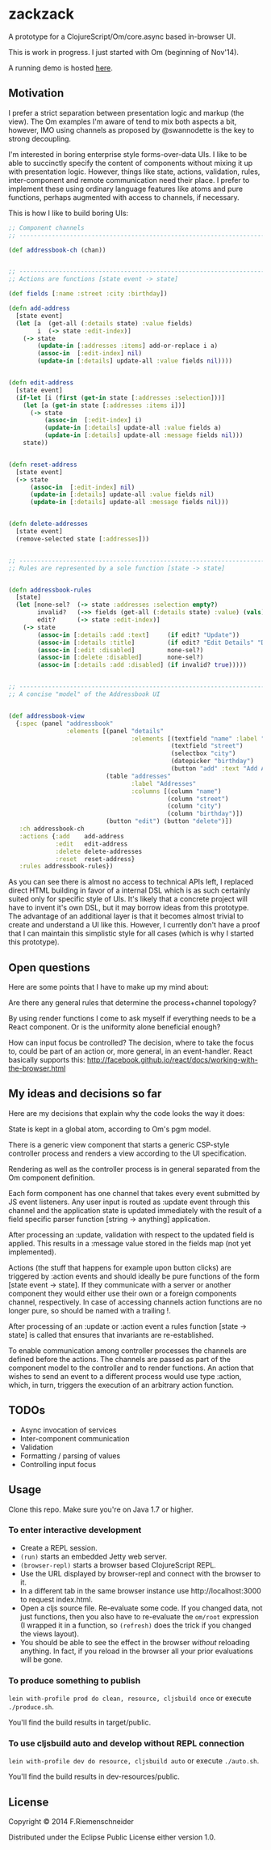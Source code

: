 # zackzack

A prototype for a ClojureScript/Om/core.async based in-browser UI.

This is work in progress. I just started with Om (beginning of Nov'14).

A running demo is hosted [here](http://www.falkoriemenschneider.de/zackzack/).


## Motivation

I prefer a strict separation between presentation logic and markup
(the view). The Om examples I'm aware of tend to mix both aspects
a bit, however, IMO using channels as proposed by @swannodette is
the key to strong decoupling.

I'm interested in boring enterprise style forms-over-data UIs.  I
like to be able to succinctly specify the content of components
without mixing it up with presentation logic. However, things like
state, actions, validation, rules, inter-component and remote
communication need their place. I prefer to implement these using
ordinary language features like atoms and pure functions, perhaps
augmented with access to channels, if necessary.

This is how I like to build boring UIs:

```clojure
;; Component channels
;; ----------------------------------------------------------------------------

(def addressbook-ch (chan))


;; ----------------------------------------------------------------------------
;; Actions are functions [state event -> state]

(def fields [:name :street :city :birthday])

(defn add-address
  [state event]
  (let [a  (get-all (:details state) :value fields)
        i  (-> state :edit-index)]
    (-> state
        (update-in [:addresses :items] add-or-replace i a)
        (assoc-in  [:edit-index] nil)
        (update-in [:details] update-all :value fields nil))))


(defn edit-address
  [state event]
  (if-let [i (first (get-in state [:addresses :selection]))]    
    (let [a (get-in state [:addresses :items i])]
      (-> state
          (assoc-in  [:edit-index] i)
          (update-in [:details] update-all :value fields a)
          (update-in [:details] update-all :message fields nil)))
    state))


(defn reset-address
  [state event]
  (-> state
      (assoc-in  [:edit-index] nil)
      (update-in [:details] update-all :value fields nil)
      (update-in [:details] update-all :message fields nil)))


(defn delete-addresses
  [state event]
  (remove-selected state [:addresses]))


;; ----------------------------------------------------------------------------
;; Rules are represented by a sole function [state -> state]


(defn addressbook-rules
  [state]
  (let [none-sel?  (-> state :addresses :selection empty?)
        invalid?   (->> fields (get-all (:details state) :value) (vals) (some empty?)) ; TODO validation
        edit?      (-> state :edit-index)]
    (-> state
        (assoc-in [:details :add :text]     (if edit? "Update"))
        (assoc-in [:details :title]         (if edit? "Edit Details" "Details"))
        (assoc-in [:edit :disabled]         none-sel?)
        (assoc-in [:delete :disabled]       none-sel?)
        (assoc-in [:details :add :disabled] (if invalid? true)))))


;; ----------------------------------------------------------------------------
;; A concise "model" of the Addressbook UI


(def addressbook-view
  {:spec (panel "addressbook"
                :elements [(panel "details"
                                  :elements [(textfield "name" :label "Full name")
                                             (textfield "street")
                                             (selectbox "city")
                                             (datepicker "birthday")
                                             (button "add" :text "Add Address") (button "reset")])
                           (table "addresses"
                                  :label "Addresses"
                                  :columns [(column "name")
                                            (column "street")
                                            (column "city")
                                            (column "birthday")])
                           (button "edit") (button "delete")])
   :ch addressbook-ch
   :actions {:add    add-address
             :edit   edit-address
             :delete delete-addresses
             :reset  reset-address}
   :rules addressbook-rules})
```

As you can see there is almost no access to technical APIs left, I
replaced direct HTML building in favor of a internal DSL which is as
such certainly suited only for specific style of UIs. It's likely that
a concrete project will have to invent it's own DSL, but it may borrow
ideas from this prototype. The advantage of an additional layer is
that it becomes almost trivial to create and understand a UI like
this.  However, I currently don't have a proof that I can maintain
this simplistic style for all cases (which is why I started this
prototype).


## Open questions

Here are some points that I have to make up my mind about:

Are there any general rules that determine the process+channel topology?

By using render functions I come to ask myself if everything needs
to be a React component. Or is the uniformity alone beneficial enough?

How can input focus be controlled?  The decision, where to take the
focus to, could be part of an action or, more general, in an
event-handler. React basically supports this:
http://facebook.github.io/react/docs/working-with-the-browser.html


## My ideas and decisions so far

Here are my decisions that explain why the code looks the way it
does:

State is kept in a global atom, according to Om's pgm model.

There is a generic view component that starts a generic CSP-style
controller process and renders a view according to the UI specification.

Rendering as well as the controller process is in general separated
from the Om component definition.

Each form component has one channel that takes every event
submitted by JS event listeners. Any user input is routed as
:update event through this channel and the application state is
updated immediately with the result of a field specific parser
function [string -> anything] application.

After processing an :update, validation with respect to the
updated field is applied. This results in a :message value
stored in the fields map (not yet implemented).

Actions (the stuff that happens for example upon button clicks) are
triggered by :action events and should ideally be pure functions of
the form [state event -> state]. If they communicate with a server or
another component they would either use their own or a foreign
components channel, respectively.  In case of accessing channels
action functions are no longer pure, so should be named with a
trailing !.

After processing of an :update or :action event a rules function
[state -> state] is called that ensures that invariants are
re-established.

To enable communication among controller processes the channels are
defined before the actions. The channels are passed as
part of the component model to the controller and to render
functions. An action that wishes to send an event to a different
process would use type :action, which, in turn, triggers the execution
of an arbitrary action function.


## TODOs
* Async invocation of services
* Inter-component communication
* Validation
* Formatting / parsing of values
* Controlling input focus


## Usage

Clone this repo. Make sure you're on Java 1.7 or higher.

### To enter interactive development

* Create a REPL session.
* `(run)` starts an embedded Jetty web server.
* `(browser-repl)` starts a browser based ClojureScript REPL.
* Use the URL displayed by browser-repl and connect with the browser
  to it.
* In a different tab in the same browser instance use
  http://localhost:3000 to request index.html.
* Open a cljs source file. Re-evaluate some code. If you changed data,
  not just functions, then you also have to re-evaluate the `om/root`
  expression (I wrapped it in a function, so `(refresh)` does the
  trick if you changed the views layout).
* You should be able to see the effect in the browser *without*
  reloading anything. In fact, if you reload in the browser all
  your prior evaluations will be gone.


### To produce something to publish

`lein with-profile prod do clean, resource, cljsbuild once` or execute `./produce.sh`.

You'll find the build results in target/public.

### To use cljsbuild auto and develop without REPL connection

`lein with-profile dev do resource, cljsbuild auto` or execute `./auto.sh`.

You'll find the build results in dev-resources/public.


## License

Copyright © 2014 F.Riemenschneider

Distributed under the Eclipse Public License either version 1.0.
